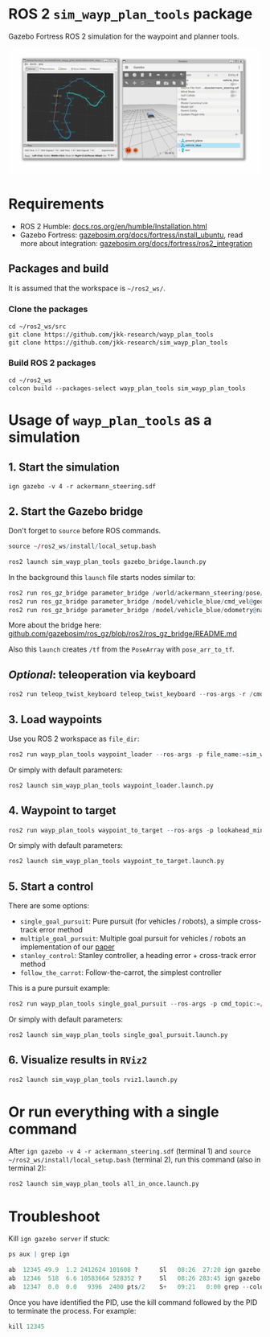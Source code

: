 # ROS 2 `sim_wayp_plan_tools` package
Gazebo Fortress ROS 2 simulation for the waypoint and planner tools.


![](img/gz_rviz01.gif)


# Requirements
- ROS 2 Humble: [docs.ros.org/en/humble/Installation.html](https://docs.ros.org/en/humble/Installation.html)
- Gazebo Fortress: [gazebosim.org/docs/fortress/install_ubuntu](https://gazebosim.org/docs/fortress/install_ubuntu), read more about integration: [gazebosim.org/docs/fortress/ros2_integration](https://gazebosim.org/docs/fortress/ros2_integration)

## Packages and build

It is assumed that the workspace is `~/ros2_ws/`.

### Clone the packages
```
cd ~/ros2_ws/src
git clone https://github.com/jkk-research/wayp_plan_tools
git clone https://github.com/jkk-research/sim_wayp_plan_tools
```

### Build ROS 2 packages
```
cd ~/ros2_ws
colcon build --packages-select wayp_plan_tools sim_wayp_plan_tools
```


# Usage of `wayp_plan_tools` as a simulation

## 1. Start the simulation
```
ign gazebo -v 4 -r ackermann_steering.sdf
```

## 2. Start the Gazebo bridge

Don't forget to `source` before ROS commands.

``` r
source ~/ros2_ws/install/local_setup.bash
```

``` r
ros2 launch sim_wayp_plan_tools gazebo_bridge.launch.py
```

In the background this `launch` file starts nodes similar to:

``` r
ros2 run ros_gz_bridge parameter_bridge /world/ackermann_steering/pose/info@geometry_msgs/msg/PoseArray[ignition.msgs.Pose_V
ros2 run ros_gz_bridge parameter_bridge /model/vehicle_blue/cmd_vel@geometry_msgs/msg/Twist]ignition.msgs.Twist
ros2 run ros_gz_bridge parameter_bridge /model/vehicle_blue/odometry@nav_msgs/msg/Odometry[ignition.msgs.Odometry --ros-args -r /model/vehicle_blue/odometry:=/odom
```
More about the bridge here: [github.com/gazebosim/ros_gz/blob/ros2/ros_gz_bridge/README.md](https://github.com/gazebosim/ros_gz/blob/ros2/ros_gz_bridge/README.md)

Also this `launch` creates `/tf` from the `PoseArray` with `pose_arr_to_tf`.

## *Optional*: teleoperation via keyboard

``` r
ros2 run teleop_twist_keyboard teleop_twist_keyboard --ros-args -r /cmd_vel:=/model/vehicle_blue/cmd_vel
```

## 3. Load waypoints 

Use you ROS 2 workspace as `file_dir`:
``` r
ros2 run wayp_plan_tools waypoint_loader --ros-args -p file_name:=sim_waypoints1.csv -p file_dir:=/home/he/ros2_ws/src/sim_wayp_plan_tools/csv -r __ns:=/sim1
```
Or simply with default parameters:

``` r
ros2 launch sim_wayp_plan_tools waypoint_loader.launch.py
```

## 4. Waypoint to target

``` r
ros2 run wayp_plan_tools waypoint_to_target --ros-args -p lookahead_min:=2.5 -p lookahead_max:=4.5 -p mps_alpha:=1.5 -p mps_beta:=3.5 -p waypoint_topic:=waypointarray -p tf_frame_id:=base_link -p tf_child_frame_id:=map -r __ns:=/sim1
```
Or simply with default parameters:

``` r
ros2 launch sim_wayp_plan_tools waypoint_to_target.launch.py
```

## 5. Start a control

There are some options:
- `single_goal_pursuit`: Pure pursuit (for vehicles / robots), a simple cross-track error method
- `multiple_goal_pursuit`: Multiple goal pursuit for vehicles / robots an implementation of our [paper](https://hjic.mk.uni-pannon.hu/index.php/hjic/article/view/914)
- `stanley_control`: Stanley controller, a heading error + cross-track error method
- `follow_the_carrot`: Follow-the-carrot, the simplest controller

This is a pure pursuit example:

``` r
ros2 run wayp_plan_tools single_goal_pursuit --ros-args -p cmd_topic:=/model/vehicle_blue/cmd_vel -p wheelbase:=1.0 -p waypoint_topic:=targetpoints -r __ns:=/sim1
```
Or simply with default parameters:

``` r
ros2 launch sim_wayp_plan_tools single_goal_pursuit.launch.py
```

## 6. Visualize results in `RViz2`
``` r
ros2 launch sim_wayp_plan_tools rviz1.launch.py
```

# Or run everything with a single command

After `ign gazebo -v 4 -r ackermann_steering.sdf` (terminal 1) and `source ~/ros2_ws/install/local_setup.bash` (terminal 2), run this command (also in terminal 2): 
``` r
ros2 launch sim_wayp_plan_tools all_in_once.launch.py
```

# Troubleshoot 

Kill `ign gazebo server` if stuck:

``` r
ps aux | grep ign
```

``` r
ab  12345 49.9  1.2 2412624 101608 ?      Sl   08:26  27:20 ign gazebo server
ab  12346  518  6.6 10583664 528352 ?     Sl   08:26 283:45 ign gazebo gui
ab  12347  0.0  0.0   9396  2400 pts/2    S+   09:21   0:00 grep --color=auto ign
```

Once you have identified the PID, use the kill command followed by the PID to terminate the process. For example:

``` r
kill 12345
```
